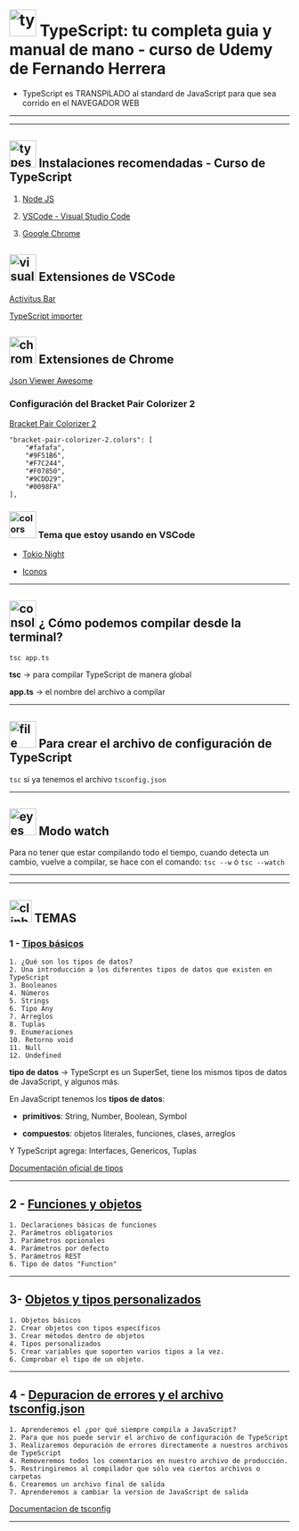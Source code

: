 # <img width="48" height="48" src="https://img.icons8.com/color/48/typescript.png" alt="typescript"/> TypeScript: tu completa guia y manual de mano - curso de Udemy de Fernando Herrera

- TypeScript es TRANSPILADO al standard de JavaScript para que sea corrido en el NAVEGADOR WEB

---
---

## <img width="48" height="48" src="https://img.icons8.com/color/48/typescript.png" alt="typescript"/>  Instalaciones recomendadas - Curso de TypeScript

1. [Node JS](https://nodejs.org/es/)

2. [VSCode - Visual Studio Code](https://code.visualstudio.com/)

3. [Google Chrome](https://www.google.com.mx/intl/es-419/chrome/?brand=CHBD&gclid=Cj0KCQiAtrnuBRDXARIsABiN-7AAMm13Ae3KDIib46Laxfe6tzD_w4yvDdpq5XsPw1eNlOkZ_0-3x3IaAvLEEALw_wcB&gclsrc=aw.ds)

## <img width="48" height="48" src="https://img.icons8.com/fluency/48/visual-studio-code-2019.png" alt="visual studio code"/> Extensiones de VSCode

[Activitus Bar](https://marketplace.visualstudio.com/items?itemName=Gruntfuggly.activitusbar)

[TypeScript importer](https://marketplace.visualstudio.com/items?itemName=pmneo.tsimporter)

## <img width="48" height="48" src="https://img.icons8.com/color/48/chrome--v1.png" alt="chrome"/> Extensiones de Chrome

[Json Viewer Awesome](https://chrome.google.com/webstore/detail/json-viewer-pro/eifflpmocdbdmepbjaopkkhbfmdgijcc)

### Configuración del Bracket Pair Colorizer 2

[Bracket Pair Colorizer 2](https://marketplace.visualstudio.com/items?itemName=CoenraadS.bracket-pair-colorizer-2)
```
"bracket-pair-colorizer-2.colors": [
    "#fafafa",
    "#9F51B6",
    "#F7C244",
    "#F07850",
    "#9CDD29",
    "#0098FA"
],
```

### <img width="48" height="48" src="https://img.icons8.com/external-bearicons-outline-color-bearicons/48/external-colors-graphic-design-bearicons-outline-color-bearicons.png" alt="colors"/> Tema que estoy usando en VSCode

* [Tokio Night](https://marketplace.visualstudio.com/items?itemName=enkia.tokyo-night)

* [Iconos](https://marketplace.visualstudio.com/items?itemName=PKief.material-icon-theme)

---

## <img width="48" height="48" src="https://img.icons8.com/officel/48/console.png" alt="console"/> ¿ Cómo podemos compilar desde la terminal?

`tsc app.ts`

**tsc** -> para compilar TypeScript de manera global

**app.ts** -> el nombre del archivo a compilar

---

## <img width="48" height="48" src="https://img.icons8.com/plasticine/48/file.png" alt="file"/> Para crear el archivo de configuración de TypeScript

`tsc` si ya tenemos el archivo `tsconfig.json`

---

## <img width="48" height="48" src="https://img.icons8.com/3d-fluency/48/eyes-1.png" alt="eyes"/> Modo watch

Para no tener que estar compilando todo el tiempo, cuando detecta un cambio, vuelve a compilar, se hace con el comando: `tsc --w` ó `tsc --watch`

---
---

## <img width="40" height="40" src="https://img.icons8.com/color/48/clipboard.png" alt="clipboard"/> TEMAS

### 1 - [Tipos básicos](https://github.com/eugenia1984/typescript/tree/main/ts_curso_fernando_herrera/typescript/tipos)

```
1. ¿Qué son los tipos de datos?
2. Una introducción a los diferentes tipos de datos que existen en TypeScript
3. Booleanos
4. Números
5. Strings
6. Tipo Any
7. Arreglos
8. Tuplas
9. Enumeraciones
10. Retorno void
11. Null
12. Undefined
```

**tipo de datos** -> TypeScrpt es un SuperSet, tiene los mismos tipos de datos de JavaScript, y algunos más.

En JavaScript tenemos los **tipos de datos**:

- **primitivos**: String, Number, Boolean, Symbol

- **compuestos**: objetos literales, funciones, clases, arreglos

Y TypeScript agrega: Interfaces, Genericos, Tuplas

[Documentación oficial de tipos](https://www.typescriptlang.org/docs/handbook/2/everyday-types.html)

---

## 2 - [Funciones y objetos](https://github.com/eugenia1984/typescript/tree/main/ts_curso_fernando_herrera/typescript/funciones)

```
1. Declaraciones básicas de funciones
2. Parámetros obligatorios
3. Parámetros opcionales
4. Parámetros por defecto
5. Parámetros REST
6. Tipo de datos "Function"
```

---

## 3- [Objetos y tipos personalizados](https://github.com/eugenia1984/typescript/tree/main/ts_curso_fernando_herrera/typescript/objetos-y-tipos)

```
1. Objetos básicos
2. Crear objetos con tipos específicos
3. Crear métodos dentro de objetos
4. Tipos personalizados
5. Crear variables que soporten varios tipos a la vez.
6. Comprobar el tipo de un objeto.
```
---

## 4 - [Depuracion de errores y el archivo tsconfig.json](https://github.com/eugenia1984/typescript/tree/main/ts_curso_fernando_herrera/typescript/depuracion)

```
1. Aprenderemos el ¿por qué siempre compila a JavaScript?
2. Para que nos puede servir el archivo de configuración de TypeScript
3. Realizaremos depuración de errores directamente a nuestros archivos de TypeScript
4. Removeremos todos los comentarios en nuestro archivo de producción.
5. Restringiremos al compilador que sólo vea ciertos archivos o carpetas
6. Crearemos un archivo final de salida
7. Aprenderemos a cambiar la version de JavaScript de salida
```

[Documentacion de tsconfig](https://www.typescriptlang.org/docs/handbook/tsconfig-json.html)

---